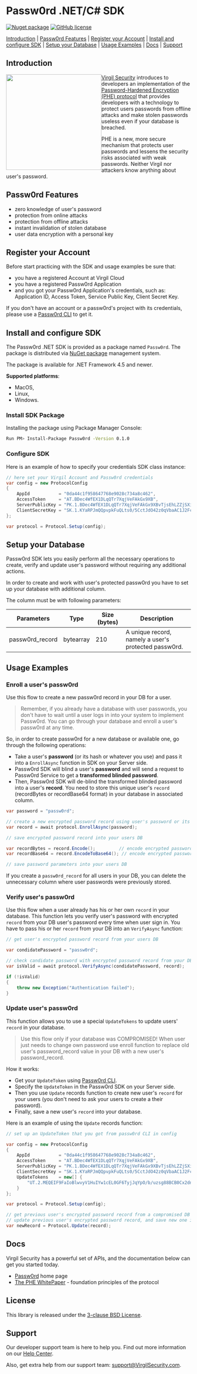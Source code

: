 # Passw0rd .NET/C# SDK

[![Nuget package](https://img.shields.io/nuget/v/passw0rd.svg)](https://www.nuget.org/packages/Passw0rd/) [![GitHub license](https://img.shields.io/badge/license-BSD%203--Clause-blue.svg)](https://github.com/VirgilSecurity/virgil/blob/master/LICENSE)


[Introduction](#introduction) | [Passw0rd Features](#passw0rd-features) | [Register your Account](#register-your-account) | [Install and configure SDK](#install-and-configure-sdk) | [Setup your Database](#setup-your-database) | [Usage Examples](#usage-examples) | [Docs](#docs) | [Support](#support)

## Introduction
<a href="https://passw0rd.io/"><img width="260px" src="https://cdn.virgilsecurity.com/assets/images/github/logos/passw0rd.png" align="left" hspace="0" vspace="0"></a>[Virgil Security](https://virgilsecurity.com) introduces to developers an implementation of the [Password-Hardened Encryption (PHE) protocol](https://www.chaac.tf.fau.de/files/2018/06/main.pdf) that provides developers with a technology to protect users passwords from offline attacks and make stolen passwords useless even if your database is breached.

PHE is a new, more secure mechanism that protects user passwords and lessens the security risks associated with weak passwords. Neither Virgil nor attackers know anything about user's password.


## Passw0rd Features
- zero knowledge of user's password
- protection from online attacks
- protection from offline attacks
- instant invalidation of stolen database
- user data encryption with a personal key


## Register your Account
Before start practicing with the SDK and usage examples be sure that:
- you have a registered Account at Virgil Cloud
- you have a registered Passw0rd Application
- and you got your Passw0rd Application's credentials, such as: Application ID, Access Token, Service Public Key, Client Secret Key.

If you don't have an account or a passw0rd's project with its credentials, please use a [Passw0rd CLI](https://github.com/passw0rd/cli) to get it.


## Install and configure SDK
The Passw0rd .NET SDK is provided as a package named `Passw0rd`. The package is distributed via [NuGet package](https://docs.microsoft.com/en-us/nuget/quickstart/use-a-package) management system.

The package is available for .NET Framework 4.5 and newer.

**Supported platforms**:
- MacOS,
- Linux,
- Windows.

### Install SDK Package

Installing the package using Package Manager Console:

```bash
Run PM> Install-Package Passw0rd -Version 0.1.0
```


### Configure SDK
Here is an example of how to specify your credentials SDK class instance:
```cs
// here set your Virgil Account and Passw0rd credentials
var config = new ProtocolConfig
{
    AppId           = "0da44c1f958647768e9028c734a8c462",
    AccessToken     = "AT.BDec4WfEX1DLqQTr7XqjVeFAkGx9XB",
    ServerPublicKey = "PK.1.BDec4WfEX1DLqQTr7XqjVeFAkGx9XBvTjsEhLZZjSXiIUSdVckSq6TvQJAGlAKcyySxdV/GZfqgfYiDHAzi7rEo=",
    ClientSecretKey = "SK.1.KYaRPJmQQpvpkFuQLts0/5CctJdO42z0qVbaAC1J2Fc="
};

var protocol = Protocol.Setup(config);
```

## Setup your Database
Passw0rd SDK lets you easily perform all the necessary operations to create, verify and update user's password without requiring any additional actions.

In order to create and work with user's protected passw0rd you have to set up your database with additional column.

The column must be with following parameters:
<table class="params">
<thead>
		<tr>
			<th>Parameters</th>
			<th>Type</th>
			<th>Size (bytes)</th>
			<th>Description</th>
		</tr>
</thead>

<tbody>
<tr>
	<td>passw0rd_record</td>
	<td>bytearray</td>
	<td>210</td>
	<td> A unique record, namely a user's protected passw0rd.</td>
</tr>

</tbody>
</table>


## Usage Examples

### Enroll a user's passw0rd

Use this flow to create a new passw0rd record in your DB for a user.

> Remember, if you already have a database with user passwords, you don't have to wait until a user logs in into your system to implement Passw0rd. You can go through your database and enroll a user's passw0rd at any time.

So, in order to create passw0rd for a new database or available one, go through the following operations:
- Take a user's **password** (or its hash or whatever you use) and pass it into a `EnrollAsync` function in SDK on your Server side.
- Passw0rd SDK will blind a user's **password** and will send a request to Passw0rd Service to get a **transformed blinded password**.
- Then, Passw0rd SDK will de-blind the transformed blinded password into a user's **record**. You need to store this unique user's `record` (recordBytes or recordBase64 format) in your database in associated column.

```cs
var password = "passw0rd";

// create a new encrypted password record using user's password or its hash
var record = await protocol.EnrollAsync(password);

// save encrypted password record into your users DB

var recordBytes = record.Encode();         // encode encrypted password record into bytearray
var recordBase64 = record.EncodeToBase64(); // encode encrypted password record base64 string

// save password parameters into your users DB
```

If you create a `passw0rd_record` for all users in your DB, you can delete the unnecessary column where user passwords were previously stored.


### Verify user's passw0rd

Use this flow when a user already has his or her own `record` in your database. This function lets you verify user's password with encrypted `record` from your DB user's password every time when user sign in. You have to pass his or her `record` from your DB into an `VerifyAsync` function:

```cs
// get user's encrypted password record from your users DB

var condidatePassword = "passw0rd";

// check candidate password with encrypted password record from your DB
var isValid = await protocol.VerifyAsync(condidatePassword, record);

if (!isValid)
{
    throw new Exception("Authentication failed");
}
```


### Update user's passw0rd

This function allows you to use a special `UpdateTokens` to update users' `record` in your database.

> Use this flow only if your database was COMPROMISED!
When user just needs to change own password use enroll function to replace old user's password_record value in your DB with a new user's password_record.

How it works:
- Get your `UpdateToken` using [Passw0rd CLI](https://github.com/passw0rd/cli).
- Specify the `UpdateToken` in the Passw0rd SDK on your Server side.
- Then you use `Update` records function to create new user's `record` for your users (you don't need to ask your users to create a their password).
- Finally, save a new user's `record` into your database.

Here is an example of using the `Update` records function:
```cs
// set up an UpdateToken that you got from passw0rd CLI in config

var config = new ProtocolConfig
{
    AppId           = "0da44c1f958647768e9028c734a8c462",
    AccessToken     = "AT.BDec4WfEX1DLqQTr7XqjVeFAkGx9XB",
    ServerPublicKey = "PK.1.BDec4WfEX1DLqQTr7XqjVeFAkGx9XBvTjsEhLZZjSXiIUSdVckSq6TvQJAGlAKcyySxdV/GZfqgfYiDHAzi7rEo=",
    ClientSecretKey = "SK.1.KYaRPJmQQpvpkFuQLts0/5CctJdO42z0qVbaAC1J2Fc=",
    UpdateTokens    = new[] {
        "UT.2.MEQEIF9FaIoBlwvyV1HuIYw1cEL0GF6TyjJqYpO/b/uzsg88BCB0Cx2dnG8QKFyHr/nTOjQr7qeWgrM7T9CAg0D8p+EvVQ=="
    }
};

var protocol = Protocol.Setup(config);

// get previous user's encrypted password record from a compromised DB
// update previous user's encrypted password record, and save new one into your DB
var newRecord = Protocol.Update(record);
```


## Docs
Virgil Security has a powerful set of APIs, and the documentation below can get you started today.

* [Passw0rd][_passw0rd] home page
* [The PHE WhitePaper](https://eprint.iacr.org/2015/644.pdf) - foundation principles of the protocol

## License

This library is released under the [3-clause BSD License](LICENSE.md).

## Support
Our developer support team is here to help you. Find out more information on our [Help Center](https://help.virgilsecurity.com/).

Also, get extra help from our support team: support@VirgilSecurity.com.

[_passw0rd]: https://passw0rd.io/
